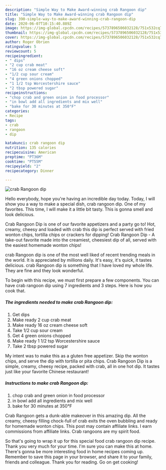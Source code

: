 ```yaml
---
description: "Simple Way to Make Award-winning crab Rangoon dip"
title: "Simple Way to Make Award-winning crab Rangoon dip"
slug: 390-simple-way-to-make-award-winning-crab-rangoon-dip
date: 2020-06-07T10:15:40.889Z
image: https://img-global.cpcdn.com/recipes/5737896506032128/751x532cq70/crab-rangoon-dip-recipe-main-photo.jpg
thumbnail: https://img-global.cpcdn.com/recipes/5737896506032128/751x532cq70/crab-rangoon-dip-recipe-main-photo.jpg
cover: https://img-global.cpcdn.com/recipes/5737896506032128/751x532cq70/crab-rangoon-dip-recipe-main-photo.jpg
author: Roger Obrien
ratingvalue: 5
reviewcount: 5
recipeingredient:
- " dips"
- "2 cup crab meat"
- "16 oz cream cheese soft"
- "1/2 cup sour cream"
- "4 green onions chopped"
- "1 1/2 tsp Worcestershire sauce"
- "2 tbsp powered sugar"
recipeinstructions:
- "chop crab and green onion in food processor"
- "in bowl add all ingredients and mix well"
- "bake for 30 minutes at 350°F"
categories:
- Recipe
tags:
- crab
- rangoon
- dip

katakunci: crab rangoon dip 
nutrition: 135 calories
recipecuisine: American
preptime: "PT36M"
cooktime: "PT55M"
recipeyield: "2"
recipecategory: Dinner

---
```



![crab Rangoon dip](https://img-global.cpcdn.com/recipes/5737896506032128/751x532cq70/crab-rangoon-dip-recipe-main-photo.jpg)

Hello everybody, hope you're having an incredible day today. Today, I will show you a way to make a special dish, crab rangoon dip. One of my favorites. This time, I will make it a little bit tasty. This is gonna smell and look delicious.

Crab Rangoon Dip is one of our favorite appetizers and a party go to! Hot, creamy, cheesy and loaded with crab this dip is perfect served with fried wonton chips, tortilla chips or crackers for dipping! Crab Rangoon Dip - A take-out favorite made into the creamiest, cheesiest dip of all, served with the easiest homemade wonton chips!

crab Rangoon dip is one of the most well liked of recent trending meals in the world. It is appreciated by millions daily. It's easy, it's quick, it tastes delicious. crab Rangoon dip is something that I have loved my whole life. They are fine and they look wonderful.


To begin with this recipe, we must first prepare a few components. You can have crab rangoon dip using 7 ingredients and 3 steps. Here is how you cook that.

<!--inarticleads1-->

##### The ingredients needed to make crab Rangoon dip:

1. Get  dips
1. Make ready 2 cup crab meat
1. Make ready 16 oz cream cheese soft
1. Take 1/2 cup sour cream
1. Get 4 green onions chopped
1. Make ready 1 1/2 tsp Worcestershire sauce
1. Take 2 tbsp powered sugar


My intent was to make this as a gluten free appetizer. Skip the wonton chips, and serve the dip with tortilla or pita chips. Crab Rangoon Dip is a simple, creamy, cheesy recipe, packed with crab, all in one hot dip. It tastes just like your favorite Chinese restaurant! 

<!--inarticleads2-->

##### Instructions to make crab Rangoon dip:

1. chop crab and green onion in food processor
1. in bowl add all ingredients and mix well
1. bake for 30 minutes at 350°F


Crab Rangoon gets a dunk-able makeover in this amazing dip. All the creamy, cheesy filling chock-full of crab exits the oven bubbling and ready for homemade wonton chips. This post may contain affiliate links. I earn commissions from affiliate links. Crab rangoons are my spirit food. 

So that's going to wrap it up for this special food crab rangoon dip recipe. Thank you very much for your time. I'm sure you can make this at home. There's gonna be more interesting food in home recipes coming up. Remember to save this page in your browser, and share it to your family, friends and colleague. Thank you for reading. Go on get cooking!
